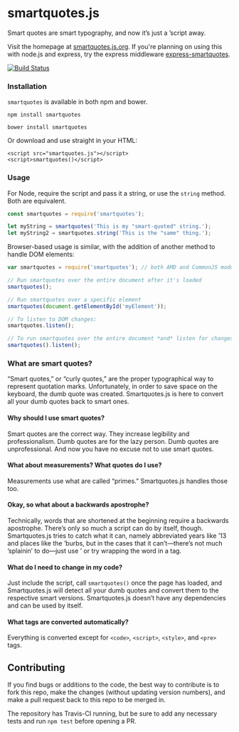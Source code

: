 smartquotes.js
==============

Smart quotes are smart typography, and now it’s just a ’script away.

Visit the homepage at <a href="http://smartquotes.js.org">smartquotes.js.org</a>. If you're planning on using this with node.js and express, try the express middleware <a href="http://github.com/kellym/express-smartquotes">express-smartquotes</a>.

[![Build Status](https://travis-ci.org/kellym/smartquotesjs.svg?branch=master)](https://travis-ci.org/kellym/smartquotesjs)

### Installation

`smartquotes` is available in both npm and bower.

```
npm install smartquotes
```
```
bower install smartquotes
```

Or download and use straight in your HTML:

```markup
<script src="smartquotes.js"></script>
<script>smartquotes()</script>
```

### Usage

For Node, require the script and pass it a string, or use the `string` method. Both
are equivalent.

```javascript
const smartquotes = require('smartquotes');

let myString = smartquotes('This is my "smart-quoted" string.');
let myString2 = smartquotes.string('This is the "same" thing.');
```

Browser-based usage is similar, with the addition of another method to handle
DOM elements:

```javascript
var smartquotes = require('smartquotes'); // both AMD and CommonJS module formats work

// Run smartquotes over the entire document after it's loaded
smartquotes();

// Run smartquotes over a specific element
smartquotes(document.getElementById('myElement'));

// To listen to DOM changes:
smartquotes.listen();

// To run smartquotes over the entire document *and* listen for changes:
smartquotes().listen();
```

### What are smart quotes?

“Smart quotes,” or “curly quotes,” are the proper typographical way to represent quotation marks. Unfortunately, in order to save space on the keyboard, the dumb quote was created. Smartquotes.js is here to convert all your dumb quotes back to smart ones.

#### Why should I use smart quotes?

Smart quotes are the correct way. They increase legibility and professionalism. Dumb quotes are for the lazy person. Dumb quotes are unprofessional. And now you have no excuse not to use smart quotes.

#### What about measurements? What quotes do I use?

Measurements use what are called “primes.” Smartquotes.js handles those too.

#### Okay, so what about a backwards apostrophe?

Technically, words that are shortened at the beginning require a backwards apostrophe. There’s only so much a script can do by itself, though. Smartquotes.js tries to catch what it can, namely abbreviated years like ’13 and places like the ’burbs, but in the cases that it can’t—there’s not much ’splainin’ to do—just use &rsquo; or try wrapping the word in a <span> tag.

#### What do I need to change in my code?

Just include the script, call `smartquotes()` once the page has loaded, and Smartquotes.js will detect all your dumb quotes and convert them to the respective smart versions. Smartquotes.js doesn’t have any dependencies and can be used by itself.

#### What tags are converted automatically?

Everything is converted except for `<code>`, `<script>`, `<style>`, and `<pre>` tags.

## Contributing

If you find bugs or additions to the code, the best way to contribute is to fork this repo, make the changes (without updating version numbers), and make a pull request back to this repo to be merged in.

The repository has Travis-CI running, but be sure to add any necessary tests and run `npm test` before opening a PR.
